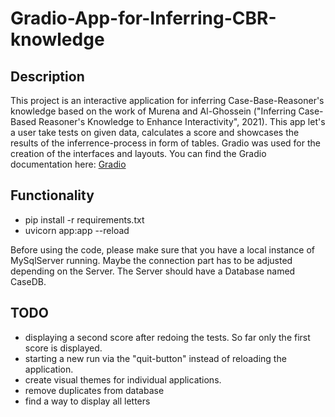 # Gradio-App-for-Inferring-CBR-knowledge
## Description
This project is an interactive application for inferring Case-Base-Reasoner's knowledge based on the work of Murena and Al-Ghossein ("Inferring Case-Based Reasoner's Knowledge to Enhance Interactivity", 2021). 
This app let's a user take tests on given data, calculates a score and showcases the results of the inferrence-process in form of tables.
Gradio was used for the creation of the interfaces and layouts. You can find the Gradio documentation here:
[Gradio](https://www.gradio.app/docs/interface)

## Functionality 
- pip install -r requirements.txt
- uvicorn app:app --reload

Before using the code, please make sure that you have a local instance of MySqlServer running.
Maybe the connection part has to be adjusted depending on the Server.
The Server should have a Database named CaseDB.

## TODO ##
- displaying a second score after redoing the tests. So far only the first score is displayed.
- starting a new run via the "quit-button" instead of reloading the application. 
- create visual themes for individual applications.
- remove duplicates from database
- find a way to display all letters

